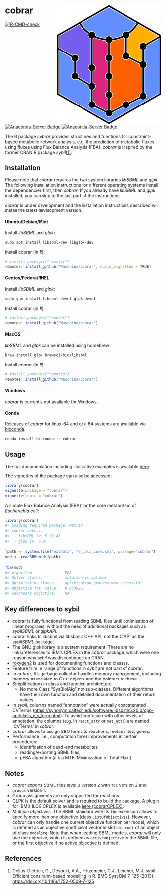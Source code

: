 
<!-- README.md is generated from README.Rmd. Please edit that file -->

# cobrar <img src="man/figures/logo.svg" align="right" />

<!-- badges: start -->

[![R-CMD-check](https://github.com/Waschina/cobrar/actions/workflows/R-CMD-check.yaml/badge.svg)](https://github.com/Waschina/cobrar/actions/workflows/R-CMD-check.yaml)
[![Anaconda-Server
Badge](https://anaconda.org/bioconda/r-cobrar/badges/version.svg?branch=master&kill_cache=1)](https://anaconda.org/bioconda/r-cobrar)
[![Anaconda-Server
Badge](https://anaconda.org/bioconda/r-cobrar/badges/downloads.svg?branch=master&kill_cache=1)](https://anaconda.org/bioconda/r-cobrar)
<!-- badges: end -->

The R package *cobrar* provides structures and functions for
constraint-based metabolic network analysis, e.g. the prediction of
metabolic fluxes using fluxes using Flux Balance Analysis (FBA).
*cobrar* is inspired by the former CRAN R package *sybil*[(1)](#R1).

## Installation

Please note that *cobrar* requires the two system libraries *libSBML*
and *glpk*. The following installation instructions for different
operating systems install the dependencies first, then *cobrar*. If you
already have *libSBML* and *glpk* installed, you can skip to the last
part of the instructions.

*cobrar* is under development and the installation instructions
described will install the latest development version.

#### Ubuntu/Debian/Mint

Install *libSBML* and *glpk*:

``` sh
sudo apt install libsbml-dev libglpk-dev
```

Install cobrar (in *R*):

``` r
# install.packages("remotes")
remotes::install_github("Waschina/cobrar", build_vignettes = TRUE)
```

#### Centos/Fedora/RHEL

Install *libSBML* and *glpk*:

``` sh
sudo yum install libsbml-devel glpk-devel
```

Install cobrar (in *R*):

``` r
# install.packages("remotes")
remotes::install_github("Waschina/cobrar")
```

#### MacOS

*libSBML* and *glpk* can be installed using homebrew:

``` sh
brew install glpk brewsci/bio/libsbml
```

Install cobrar (in *R*):

``` r
# install.packages("remotes")
remotes::install_github("Waschina/cobrar")
```

#### Windows

*cobrar* is currently not available for Windows.

#### Conda

Releases of *cobrar* for linux-64 and osx-64 systems are available via
[bioconda](https://bioconda.github.io/recipes/r-cobrar/README.html#package-r-cobrar).

``` sh
conda install bioconda::r-cobrar
```

## Usage

The full documentation including illustrative examples is available
[here](https://waschina.github.io/cobrar/).

The vignettes of the package can also be accessed:

``` r
library(cobrar)
vignette(package = "cobrar")
vignette(topic = "cobrar")
```

A simple Flux Balance Analysis (FBA) for the core metabolism of
*Escherichia coli*:

``` r
library(cobrar)
#> Loading required package: Matrix
#> cobrar uses...
#>  - libSBML (v. 5.20.4)
#>  - glpk (v. 5.0)

fpath <- system.file("extdata", "e_coli_core.xml", package="cobrar")
mod <- readSBMLmod(fpath)

fba(mod)
#> Algorithm:              FBA 
#> Solver status:          solution is optimal 
#> Optimization status:    optimization process was successful 
#> Objective fct. value:   0.8739215 
#> Secondary objective:    NA
```

## Key differences to sybil

- cobrar is fully functional from reading SBML files until optimisation
  of linear programs, without the need of additional packages such as
  *sybilSBML* or *glpkAPI*.
- cobrar links to libsbml via libsbml’s C++ API, not the C API as the
  *sybilSBML* package.
- The GNU glpk library is a system requirement. There are no
  links/references to IBM’s CPLEX in the *cobrar* package, which were
  one reason why *sybil* was discontinued on CRAN.
- [roxygen2](https://roxygen2.r-lib.org/) is used for documenting
  functions and classes.
- Feature trim: A range of functions in *sybil* are not part of
  *cobrar*.
- In *cobrar*, R’s garbage collector handles memory management,
  including memory associated to C++-objects and the pointers to these.
- Simplifications in class and function architecture
  - No more Class “SysBiolAlg” nor sub-classes. Different algorithms
    have their own function and detailed documentation of their return
    values
- In *sybil*, columns named “annotation” were actually concatenated
  CVTerms
  (<https://synonym.caltech.edu/software/libsbml/5.20.0/cpp-api/class_c_v_term.html>).
  To avoid confusion with other levels of annotation, the columns
  (e.g. in `react_attr` or `met_attr`) are named ‘CVTerms’ in *cobrar*.
- *cobrar* allows to assign SBOTerms to reactions, metabolites, genes.
- Performance (i.e., computation time) improvements in certain
  procedures:
  - identification of dead-end metabolites
  - reading/exporting SBML files,
  - pFBA algorithm (a.k.a MTF ‘Minimization of Total Flux’).

## Notes

- *cobrar* exports SBML files level 3 version 2 with `fbc` version 2 and
  `groups` version 1.
- Group assignments are only supported for reactions.
- GLPK is the default solver and is required to build the package. A
  plugin for IBM’s ILOG CPLEX is available [here
  (cobrarCPLEX)](https://github.com/Waschina/cobrarCPLEX).
- *Multiple objectives*. The SBML standard with its `fbc` extension
  allows to specify more than one objective (class `ListOfObjectives`).
  However, *cobrar* can only handle one current objective function per
  model, which is defined as an objective coefficient vector in slot
  `obj_coef` of an object of class `modelorg`. Note that when reading
  SBML models, *cobrar* will only use the objective, which is defined as
  `activeObjective` in the SBML file, or the first objective if no
  active objective is defined.

## References

1.  <a id="R1"></a>Gelius-Dietrich, G., Desouki, A.A., Fritzemeier,
    C.J., Lercher, M.J. sybil – Efficient constraint-based modelling
    in R. BMC Syst Biol 7, 125 (2013).
    <https://doi.org/10.1186/1752-0509-7-125>
